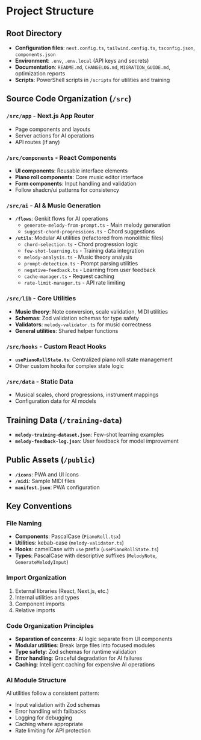 # Project Structure

## Root Directory
- **Configuration files**: `next.config.ts`, `tailwind.config.ts`, `tsconfig.json`, `components.json`
- **Environment**: `.env`, `.env.local` (API keys and secrets)
- **Documentation**: `README.md`, `CHANGELOG.md`, `MIGRATION_GUIDE.md`, optimization reports
- **Scripts**: PowerShell scripts in `/scripts` for utilities and training

## Source Code Organization (`/src`)

### `/src/app` - Next.js App Router
- Page components and layouts
- Server actions for AI operations
- API routes (if any)

### `/src/components` - React Components
- **UI components**: Reusable interface elements
- **Piano roll components**: Core music editor interface
- **Form components**: Input handling and validation
- Follow shadcn/ui patterns for consistency

### `/src/ai` - AI & Music Generation
- **`/flows`**: Genkit flows for AI operations
  - `generate-melody-from-prompt.ts` - Main melody generation
  - `suggest-chord-progressions.ts` - Chord suggestions
- **`/utils`**: Modular AI utilities (refactored from monolithic files)
  - `chord-selection.ts` - Chord progression logic
  - `few-shot-learning.ts` - Training data integration
  - `melody-analysis.ts` - Music theory analysis
  - `prompt-detection.ts` - Prompt parsing utilities
  - `negative-feedback.ts` - Learning from user feedback
  - `cache-manager.ts` - Request caching
  - `rate-limit-manager.ts` - API rate limiting

### `/src/lib` - Core Utilities
- **Music theory**: Note conversion, scale validation, MIDI utilities
- **Schemas**: Zod validation schemas for type safety
- **Validators**: `melody-validator.ts` for music correctness
- **General utilities**: Shared helper functions

### `/src/hooks` - Custom React Hooks
- **`usePianoRollState.ts`**: Centralized piano roll state management
- Other custom hooks for complex state logic

### `/src/data` - Static Data
- Musical scales, chord progressions, instrument mappings
- Configuration data for AI models

## Training Data (`/training-data`)
- **`melody-training-dataset.json`**: Few-shot learning examples
- **`melody-feedback-log.json`**: User feedback for model improvement

## Public Assets (`/public`)
- **`/icons`**: PWA and UI icons
- **`/midi`**: Sample MIDI files
- **`manifest.json`**: PWA configuration

## Key Conventions

### File Naming
- **Components**: PascalCase (`PianoRoll.tsx`)
- **Utilities**: kebab-case (`melody-validator.ts`)
- **Hooks**: camelCase with `use` prefix (`usePianoRollState.ts`)
- **Types**: PascalCase with descriptive suffixes (`MelodyNote`, `GenerateMelodyInput`)

### Import Organization
1. External libraries (React, Next.js, etc.)
2. Internal utilities and types
3. Component imports
4. Relative imports

### Code Organization Principles
- **Separation of concerns**: AI logic separate from UI components
- **Modular utilities**: Break large files into focused modules
- **Type safety**: Zod schemas for runtime validation
- **Error handling**: Graceful degradation for AI failures
- **Caching**: Intelligent caching for expensive AI operations

### AI Module Structure
AI utilities follow a consistent pattern:
- Input validation with Zod schemas
- Error handling with fallbacks
- Logging for debugging
- Caching where appropriate
- Rate limiting for API protection
